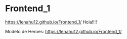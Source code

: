# Frontend_1
https://lenahu12.github.io/Frontend_1/
Hola!!!!

Modelo de Heroes: https://lenahu12.github.io/Frontend_1/
